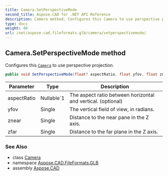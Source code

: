 ```yaml
---
title: Camera.SetPerspectiveMode
second_title: Aspose.CAD for .NET API Reference
description: Camera method. Configures this Camera to use perspective projection
type: docs
weight: 40
url: /net/aspose.cad.fileformats.glb/camera/setperspectivemode/
---
```

## Camera.SetPerspectiveMode method

Configures this [`Camera`](../) to use perspective projection.

```csharp
public void SetPerspectiveMode(float? aspectRatio, float yfov, float znear, float zfar)
```

| Parameter | Type | Description |
| --- | --- | --- |
| aspectRatio | Nullable`1 | The aspect ratio between horizontal and vertical. (optional) |
| yfov | Single | The vertical field of view, in radians. |
| znear | Single | Distance to the near pane in the Z axis. |
| zfar | Single | Distance to the far plane in the Z axis. |

### See Also

* class [Camera](../)
* namespace [Aspose.CAD.FileFormats.GLB](../../../aspose.cad.fileformats.glb/)
* assembly [Aspose.CAD](../../../)



